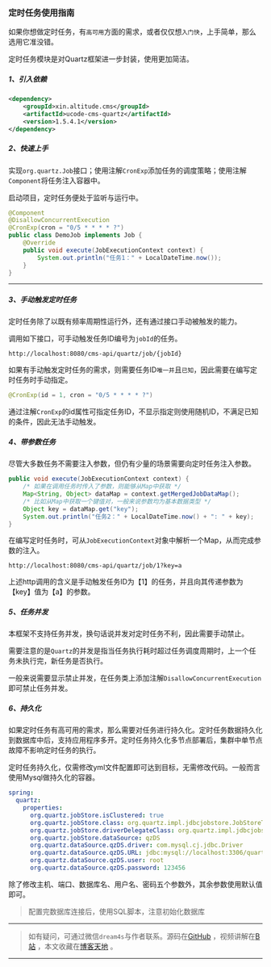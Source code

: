 ### 定时任务使用指南

如果你想做定时任务，有`高可用`方面的需求，或者仅仅想`入门快`，上手简单，那么选用它准没错。

定时任务模块是对Quartz框架进一步封装，使用更加简洁。

##### 1、引入依赖

```xml
<dependency>
    <groupId>xin.altitude.cms</groupId>
    <artifactId>ucode-cms-quartz</artifactId>
    <version>1.5.4.1</version>
</dependency>
```

##### 2、快速上手

实现`org.quartz.Job`接口；使用注解`CronExp`添加任务的调度策略；使用注解`Component`将任务注入容器中。

启动项目，定时任务便处于监听与运行中。

```java
@Component
@DisallowConcurrentExecution
@CronExp(cron = "0/5 * * * * ?")
public class DemoJob implements Job {
    @Override
    public void execute(JobExecutionContext context) {
        System.out.println("任务1：" + LocalDateTime.now());
    }
}
```

---

##### 3、手动触发定时任务

定时任务除了以既有频率周期性运行外，还有通过接口手动被触发的能力。

调用如下接口，可手动触发任务ID编号为`jobId`的任务。

```http
http://localhost:8080/cms-api/quartz/job/{jobId}
```

如果有手动触发定时任务的需求，则需要任务ID`唯一并`且`已知`，因此需要在编写定时任务时手动指定。

```java
@CronExp(id = 1, cron = "0/5 * * * * ?")
```
通过注解`CronExp`的id属性可指定任务ID，不显示指定则使用随机ID，不满足已知的条件，因此无法手动触发。

##### 4、带参数任务
尽管大多数任务不需要注入参数，但仍有少量的场景需要向定时任务注入参数。
```java
public void execute(JobExecutionContext context) {
    /* 如果在调用任务时传入了参数，则能够从Map中获取 */
    Map<String, Object> dataMap = context.getMergedJobDataMap();
    /* 比如从Map中获取一个键值对，一般来说参数均为基本数据类型 */
    Object key = dataMap.get("key");
    System.out.println("任务2：" + LocalDateTime.now() + ": " + key);
}
```
在编写定时任务时，可从`JobExecutionContext`对象中解析一个Map，从而完成参数的注入。

```http
http://localhost:8080/cms-api/quartz/job/1?key=a
```
上述http调用的含义是手动触发任务ID为【1】的任务，并且向其传递参数为【key】值为【a】的参数。

##### 5、任务并发
本框架不支持任务并发，换句话说并发对定时任务不利，因此需要手动禁止。

需要注意的是`Quartz`的并发是指当任务执行耗时超过任务调度周期时，上一个任务未执行完，新任务是否执行。

一般来说需要显示禁止并发，在任务类上添加注解`DisallowConcurrentExecution`即可禁止任务并发。

##### 6、持久化
如果定时任务有高可用的需求，那么需要对任务进行持久化。定时任务数据持久化到数据库中后，支持应用程序多开。定时任务持久化多节点部署后，集群中单节点故障不影响定时任务的执行。

定时任务持久化，仅需修改yml文件配置即可达到目标，无需修改代码。一般而言使用Mysql做持久化的容器。

```yaml
spring:
  quartz:
    properties:
      org.quartz.jobStore.isClustered: true
      org.quartz.jobStore.class: org.quartz.impl.jdbcjobstore.JobStoreTX
      org.quartz.jobStore.driverDelegateClass: org.quartz.impl.jdbcjobstore.StdJDBCDelegate
      org.quartz.jobStore.dataSource: qzDS
      org.quartz.dataSource.qzDS.driver: com.mysql.cj.jdbc.Driver
      org.quartz.dataSource.qzDS.URL: jdbc:mysql://localhost:3306/quartz-demo
      org.quartz.dataSource.qzDS.user: root
      org.quartz.dataSource.qzDS.password: 123456
```
除了修改主机、端口、数据库名、用户名、密码五个参数外，其余参数使用默认值即可。

> 配置完数据库连接后，使用SQL脚本，注意初始化数据库

---
> 如有疑问，可通过微信`dream4s`与作者联系。源码在[GitHub](https://gitee.com/decsa) ，视频讲解在[B站](https://space.bilibili.com/1936685014) ，本文收藏在[博客天地](http://www.altitude.xin) 。
---

